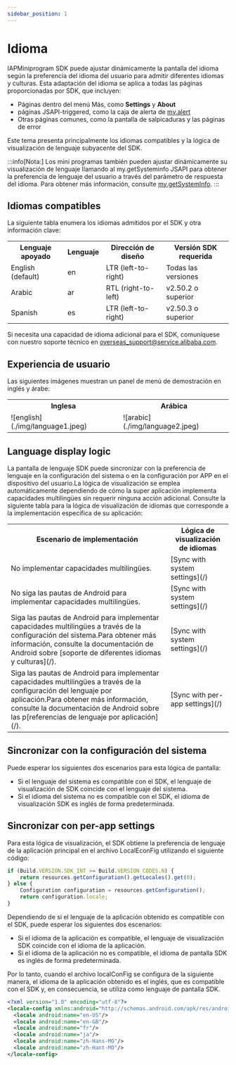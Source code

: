 ```yaml
---
sidebar_position: 1
---
```


# Idioma

IAPMiniprogram SDK puede ajustar dinámicamente la pantalla del idioma según la preferencia del idioma del usuario para admitir diferentes idiomas y culturas. Esta adaptación del idioma se aplica a todas las páginas proporcionadas por SDK, que incluyen:

- Páginas dentro del menú Más, como **Settings** y **About**
- páginas JSAPI-triggered, como la caja de alerta de [my.alert](/)
- Otras páginas comunes, como la pantalla de salpicaduras y las páginas de error

Este tema presenta principalmente los idiomas compatibles y la lógica de visualización de lenguaje subyacente del SDK.

:::info[Nota:]
Los mini programas también pueden ajustar dinámicamente su visualización de lenguaje llamando al my.getSysteminfo JSAPI para obtener la preferencia de lenguaje del usuario a través del parámetro de respuesta del idioma. Para obtener más información, consulte [my.getSystemInfo](/).
:::

## Idiomas compatibles
La siguiente tabla enumera los idiomas admitidos por el SDK y otra información clave:


<table>
    <tr>
        <th>Lenguaje apoyado</th>
        <th>Lenguaje</th>
        <th>Dirección de diseño</th>
        <th>Versión SDK requerida</th>
    </tr>
    <tr>
        <td>English (default)</td>
        <td>en</td>
        <td>LTR (left-to-right)</td>
        <td>Todas las versiones</td>
    </tr>
    <tr>
        <td>Arabic</td>
        <td>ar</td>
        <td>RTL (right-to-left)</td>
        <td>v2.50.2 o superior</td>
    </tr>
    <tr>
        <td>Spanish</td>
        <td>es</td>
        <td>LTR (left-to-right)</td>
        <td>v2.50.3 o superior</td>
    </tr>
</table>

Si necesita una capacidad de idioma adicional para el SDK, comuníquese con nuestro soporte técnico en <a href="mailto:overseas_support@service.alibaba.com.">overseas_support@service.alibaba.com.</a>


## Experiencia de usuario
Las siguientes imágenes muestran un panel de menú de demostración en inglés y árabe:


<table>
    <tr>
        <th>Inglesa</th>
        <th>Arábica</th>
    </tr>
    <tr>
        <td>![english](./img/language1.jpeg)</td>
        <td>![arabic](./img/language2.jpeg)</td>
    </tr>
</table>


## Language display logic
La pantalla de lenguaje SDK puede sincronizar con la preferencia de lenguaje en la configuración del sistema o en la configuración por APP en el dispositivo del usuario.La lógica de visualización se emplea automáticamente dependiendo de cómo la super aplicación implementa capacidades multilingües sin requerir ninguna acción adicional. Consulte la siguiente tabla para la lógica de visualización de idiomas que corresponde a la implementación específica de su aplicación:

<table>
    <tr>
        <th>Escenario de implementación</th>
        <th>Lógica de visualización de idiomas</th>
    </tr>
    <tr>
        <td>No implementar capacidades multilingües.</td>
        <td>[Sync with system settings](/)</td>
    </tr>
    <tr>
        <td>No siga las pautas de Android para implementar capacidades multilingües.</td>
        <td>[Sync with system settings](/)</td>
    </tr>
    <tr>
        <td>
        Siga las pautas de Android para implementar capacidades multilingües a través de la configuración del sistema.Para obtener más información, consulte la documentación de Android sobre [soporte de diferentes idiomas y culturas](/).
        </td>
        <td>[Sync with system settings](/)</td>
    </tr>
    <tr>
        <td>
        Siga las pautas de Android para implementar capacidades multilingües a través de la configuración del lenguaje por aplicación.Para obtener más información, consulte la documentación de Android sobre las p[referencias de lenguaje por aplicación](/).
        </td>
        <td>[Sync with per-app settings](/)</td>
    </tr>
</table>



## Sincronizar con la configuración del sistema
Puede esperar los siguientes dos escenarios para esta lógica de pantalla:

- Si el lenguaje del sistema es compatible con el SDK, el lenguaje de visualización de SDK coincide con el lenguaje del sistema.
- Si el idioma del sistema no es compatible con el SDK, el idioma de visualización SDK es inglés de forma predeterminada.


## Sincronizar con per-app settings
Para esta lógica de visualización, el SDK obtiene la preferencia de lenguaje de la aplicación principal en el archivo LocalEconFig utilizando el siguiente código:

```js
if (Build.VERSION.SDK_INT >= Build.VERSION_CODES.N) {
    return resources.getConfiguration().getLocales().get(0);
} else {
    Configuration configuration = resources.getConfiguration();
    return configuration.locale;
}
```

Dependiendo de si el lenguaje de la aplicación obtenido es compatible con el SDK, puede esperar los siguientes dos escenarios:

- Si el idioma de la aplicación es compatible, el lenguaje de visualización SDK coincide con el idioma de la aplicación.
- Si el idioma de la aplicación no es compatible, el idioma de pantalla SDK es inglés de forma predeterminada.

Por lo tanto, cuando el archivo localConFig se configura de la siguiente manera, el idioma de la aplicación obtenido es el inglés, que es compatible con el SDK y, en consecuencia, se utiliza como lenguaje de pantalla SDK.

```xml
<?xml version="1.0" encoding="utf-8"?>
<locale-config xmlns:android="http://schemas.android.com/apk/res/android">
  <locale android:name="en-US"/>
  <locale android:name="en-GB"/>
  <locale android:name="fr"/>
  <locale android:name="ja"/>
  <locale android:name="zh-Hans-MO"/>
  <locale android:name="zh-Hant-MO"/>
</locale-config>
```
